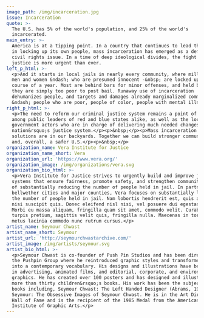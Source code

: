 ```yaml
---
image_path: /img/incarceration.jpg
issue: Incarceration
quote: >-
  The U.S. has 5% of the world's population, and 25% of the world's
  incarcerated.
main_entry: >-
  America is at a tipping point. In a country that continues to lead the world
  in locking up its own people, mass incarceration has emerged as a defining
  civil rights issue. In a time of deep ideological divides, the fight for
  justice is more urgent than ever.
left_p_html: >-
  <p>And it starts in local jails in nearly every community, where millions of
  men and women &ndash; who are presumed innocent -&nbsp; are locked up over the
  course of a year. Most are behind bars for minor offenses, and held because
  they are simply too poor to post bail. Runaway use of incarceration
  dehumanizes people, and targets and damages already marginalized communities
  &ndash; people who are poor, people of color, people with mental illness.</p>
right_p_html: >-
  <p>The need to reform our criminal justice system remains a point of agreement
  among public leaders of red and blue states alike, as well as the local
  government actors who are in charge of delivering much needed changes to our
  nation&rsquo;s justice system.</p><p>&nbsp;</p><p>Mass incarceration and its
  solutions are in our backyards. Together we can build stronger communities
  and, overall, a safer U.S.</p><p>&nbsp;</p>
organization_name: Vera Institute for Justice
organization_name_short: Vera
organization_url: 'https://www.vera.org/'
organization_image: /img/organizations/vera.svg
organization_bio_html: >-
  <p>Vera Institute for Justice strives to urgently build and improve justice
  systems that ensure fairness, promote safety, and strengthen communities with
  of substantially reducing the number of people held in jail. In partnership 15
  bellwether cities and major counties, Vera focuses on substantially lowering
  the number of people held in jail. Nam lobortis hendrerit est, quis accumsan
  nisi suscipit quis. Donec eleifend nisl nisi, vel posuere dui egestas eu.
  Morbi eu massa aliquam, fringilla quam sit amet, commodo velit. Curabitur et
  turpis pretium, sagittis velit quis, fringilla nulla. Maecenas in tortor vitae
  metus lacinia commodo nunc rutrum cursus.</p>
artist_name: Seymour Chwast
artist_name_short: Seymour
artist_url: 'http://seymourchwastarchive.com/'
artist_image: /img/artists/seymour.svg
artist_bio_html: >-
  <p>Seymour Chwast is co-founder of Push Pin Studios and has been director of
  the Pushpin Group where he reintroduced graphic styles and transformed them
  into a contemporary vocabulary. His designs and illustrations have been used
  in advertising, animated films, and editorial, corporate, and environmental
  graphics. He has created over 100 posters and has designed and illustrated
  more than thirty children&rsquo;s books. His work has been the subject of
  books including, Seymour Chwast: The Left Handed Designer (Abrams, 1985) and
  Seymour: The Obsessive Images of Seymour Chwast. He is in the Art Directors
  Hall of Fame and is the recipient of the 1985 Medal from the American
  Institute of Graphic Arts.</p>
---
```



